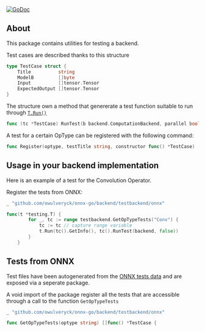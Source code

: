 [![GoDoc](https://godoc.org/github.com/owulveryck/onnx-go?status.svg)](https://godoc.org/github.com/owulveryck/onnx-go/backend/testbackend) 

## About
This package contains utilities for testing a backend.

Test cases are described thanks to this structure

[embedmd]:# (test_structure.go /type TestCase/ /}/)
```go
type TestCase struct {
	Title          string
	ModelB         []byte
	Input          []tensor.Tensor
	ExpectedOutput []tensor.Tensor
}
```

The structure own a method that genererate a test function suitable to run through [`T.Run()`](https://golang.org/pkg/testing/#T.Run)

[embedmd]:# (test_structure.go /func .*RunTest/ /{/)
```go
func (tc *TestCase) RunTest(b backend.ComputationBackend, parallel bool) func(t *testing.T) {
```


A test for a certain OpType can be registered with the following command:

[embedmd]:# (test_structure.go /func Register/ /TestCase\)/)
```go
func Register(optype, testTitle string, constructor func() *TestCase)
```

## Usage in your backend implementation

Here is an example of a test for the Convolution Operator.

Register the tests from ONNX:

[embedmd]:# (example_test.go /_ \"git/ /"$/)
```go
_ "github.com/owulveryck/onnx-go/backend/testbackend/onnx"
```
[embedmd]:# (example_test.go /func.t/ /^\t}/)
```go
func(t *testing.T) {
		for _, tc := range testbackend.GetOpTypeTests("Conv") {
			tc := tc // capture range variable
			t.Run(tc().GetInfo(), tc().RunTest(backend, false))
		}
	}
```


## Tests from ONNX

Test files have been autogenerated from the [ONNX tests data](https://github.com/onnx/onnx/tree/master/onnx/backend/test/data/node) and are exposed via a seperate package.

A void import of the package register all the tests that are accessible through a call to the function `GetOpTypeTests`

[embedmd]:# (example_test.go /_ \"git/ /"$/)
```go
_ "github.com/owulveryck/onnx-go/backend/testbackend/onnx"
```
[embedmd]:# (test_structure.go /func GetOpTypeTests/ /{/)
```go
func GetOpTypeTests(optype string) []func() *TestCase {
```

